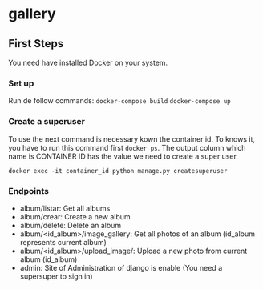 # gallery

## First Steps
You need have installed Docker on your system.

### Set up
Run de follow commands:
`docker-compose build`
`docker-compose up`

### Create a superuser
To use the next command is necessary kown the container id. To knows it, you have to run this command first `docker ps`. The output column which name is CONTAINER ID has the value we need to create a super user.

`docker exec -it container_id python manage.py createsuperuser`

### Endpoints

- album/listar: Get all albums
- album/crear: Create a new album
- album/delete: Delete an album
- album/<id_album>/image_gallery: Get all photos of an album (id_album represents current album)
- album/<id_album>/upload_image/: Upload a new photo from current album (id_album)
- admin: Site of Administration of django is enable (You need a supersuper to sign in)


